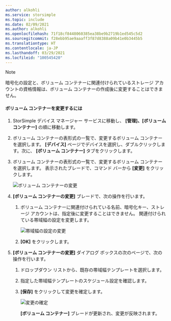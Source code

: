 ```yaml
---
author: alkohli
ms.service: storsimple
ms.topic: include
ms.date: 02/09/2021
ms.author: alkohli
ms.openlocfilehash: 71f18cf8448060385ea38be9b2719b1ed545c5d2
ms.sourcegitcommit: f28ebb95ae9aaaff3f87d8388a09b41e0b3445b5
ms.translationtype: HT
ms.contentlocale: ja-JP
ms.lasthandoff: 03/29/2021
ms.locfileid: "100545420"
---
```

> [!NOTE] 
> 暗号化の設定と、ボリューム コンテナーに関連付けられているストレージ アカウントの資格情報は、ボリューム コンテナーの作成後に変更することはできません。

#### <a name="to-modify-a-volume-container"></a>ボリューム コンテナーを変更するには

1. StorSimple デバイス マネージャー サービスに移動し、 **[管理]、[ボリューム コンテナー]** の順に移動します。

2. ボリューム コンテナーの表形式の一覧で、変更するボリューム コンテナーを選択します。 **[デバイス]** ページでデバイスを選択し、ダブルクリックします。次に、 **[ボリューム コンテナー]** タブをクリックします。

3. ボリューム コンテナーの表形式の一覧で、変更するボリューム コンテナーを選択します。 表示されたブレードで、コマンド バーから **[変更]** をクリックします。

    ![ボリューム コンテナーの変更](./media/storsimple-8000-modify-volume-container/modify-volume-container-01.png)

4. **[ボリューム コンテナーの変更]** ブレードで、次の操作を行います。
   
   1. ボリューム コンテナーに関連付けられている名前、暗号化キー、ストレージ アカウントは、指定後に変更することはできません。 関連付けられている帯域幅の設定を変更します。<!--STEPS NEED WORK. Updated screen doesn't show alternative to Unlimited or subsequent steps if they customize bandwidth. Can we talk them through this (briefly)?-->
      
       ![帯域幅の設定の変更](./media/storsimple-8000-modify-volume-container/modify-volume-container-02.png)<!--New graphic based on: modify-volume-container-bw-setting.png-->

   1.  **[OK]** をクリックします。<!--If they choose Custom, do they still click OK, or are there more steps?-->

5. **[ボリューム コンテナーの変更]** ダイアログ ボックスの次のページで、次の操作を行います。<!--This step happens only if they choose Custom bandwidth? Are the steps similar to those in "Add volume container," step 3f, above?"-->
   
   1. ドロップダウン リストから、既存の帯域幅テンプレートを選択します。
   1. 指定した帯域幅テンプレートのスケジュール設定を確認します。
   1. **[保存]** をクリックして変更を確定します。
      
       ![変更の確定](./media/storsimple-8000-modify-volume-container/modify-volume-container-03.png)

      **[ボリューム コンテナー]** ブレードが更新され、変更が反映されます。
